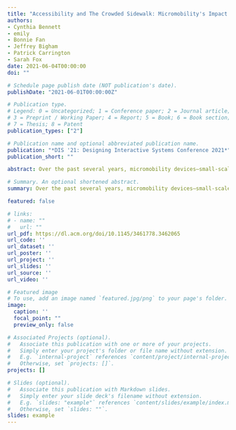 ```yaml
---
title: "Accessibility and The Crowded Sidewalk: Micromobility's Impact on Public Space"
authors:
- Cynthia Bennett
- emily
- Bonnie Fan
- Jeffrey Bigham
- Patrick Carrington 
- Sarah Fox
date: 2021-06-04T00:00:00
doi: ""

# Schedule page publish date (NOT publication's date).
publishDate: "2021-06-01T00:00:00Z"

# Publication type.
# Legend: 0 = Uncategorized; 1 = Conference paper; 2 = Journal article;
# 3 = Preprint / Working Paper; 4 = Report; 5 = Book; 6 = Book section;
# 7 = Thesis; 8 = Patent
publication_types: ["2"]

# Publication name and optional abbreviated publication name.
publication: "*DIS '21: Designing Interactive Systems Conference 2021*"
publication_short: ""

abstract: Over the past several years, micromobility devices—small-scale, networked vehicles used to travel short distances—have begun to pervade cities, bringing promises of sustainable transportation and decreased congestion. Though proponents herald their role in offering lightweight solutions to disconnected transit, smart scooters and autonomous delivery robots increasingly occupy pedestrian pathways, reanimating tensions around the right to public space. Drawing on interviews with disabled activists, government officials, and commercial representatives, we chart how devices and policies co-evolve to fulfill municipal sustainability goals, while creating obstacles for people with disabilities whose activism has long resisted inaccessible infrastructure. We reflect on efforts to redistribute space, institute tech governance, and offer accountability to those who involuntarily encounter interventions on the ground. In studying micromobility within spatial and political context, we call for the HCI community to consider how innovation transforms as it moves out from centers of development toward peripheries of design consideration.  

# Summary. An optional shortened abstract.
summary: Over the past several years, micromobility devices—small-scale, networked vehicles used to travel short distances—have begun to pervade cities, bringing promises of sustainable transportation and decreased congestion. Though proponents herald their role in offering lightweight solutions to disconnected transit, smart scooters and autonomous delivery robots increasingly occupy pedestrian pathways, reanimating tensions around the right to public space. Drawing on interviews with disabled activists, government officials, and commercial representatives, we chart how devices and policies co-evolve to fulfill municipal sustainability goals, while creating obstacles for people with disabilities whose activism has long resisted inaccessible infrastructure. We reflect on efforts to redistribute space, institute tech governance, and offer accountability to those who involuntarily encounter interventions on the ground. In studying micromobility within spatial and political context, we call for the HCI community to consider how innovation transforms as it moves out from centers of development toward peripheries of design consideration.

featured: false

# links:
# - name: ""
#   url: ""
url_pdf: https://dl.acm.org/doi/10.1145/3461778.3462065 
url_code: ''
url_dataset: ''
url_poster: ''
url_project: ''
url_slides: ''
url_source: ''
url_video: ''

# Featured image
# To use, add an image named `featured.jpg/png` to your page's folder. 
image:
  caption: ''
  focal_point: ""
  preview_only: false

# Associated Projects (optional).
#   Associate this publication with one or more of your projects.
#   Simply enter your project's folder or file name without extension.
#   E.g. `internal-project` references `content/project/internal-project/index.md`.
#   Otherwise, set `projects: []`.
projects: []

# Slides (optional).
#   Associate this publication with Markdown slides.
#   Simply enter your slide deck's filename without extension.
#   E.g. `slides: "example"` references `content/slides/example/index.md`.
#   Otherwise, set `slides: ""`.
slides: example
---
```

